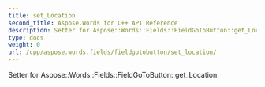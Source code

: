 ```yaml
---
title: set_Location
second_title: Aspose.Words for C++ API Reference
description: Setter for Aspose::Words::Fields::FieldGoToButton::get_Location. 
type: docs
weight: 0
url: /cpp/aspose.words.fields/fieldgotobutton/set_location/
---
```


Setter for Aspose::Words::Fields::FieldGoToButton::get_Location. 

